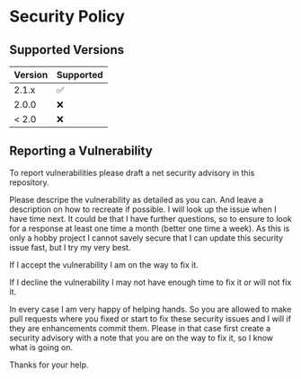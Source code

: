 # Security Policy

## Supported Versions

| Version | Supported          |
| ------- | ------------------ |
| 2.1.x   | :white_check_mark: |
| 2.0.0   | :x:                |
| < 2.0   | :x:                |

## Reporting a Vulnerability

To report vulnerabilities please draft a net security advisory in this repository.

Please descripe the vulnerability as detailed as you can. And leave a description on how to recreate if possible. I will look up the issue when I have time next. It could be that I have further questions, so to ensure to look for a response at least one time a month (better one time a week). As this is only a hobby project I cannot savely secure that I can update this security issue fast, but I try my very best.

If I accept the vulnerability I am on the way to fix it.

If I decline the vulnerability I may not have enough time to fix it or will not fix it.

In every case I am very happy of helping hands. So you are allowed to make pull requests where you fixed or start to fix these security issues and I will if they are enhancements commit them. Please in that case first create a security advisory with a note that you are on the way to fix it, so I know what is going on.

Thanks for your help.
